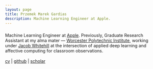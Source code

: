 ```yaml
---
layout: page
title: Przemek Marek Gardias
description: Machine Learning Engineer at Apple.
---
```


<div class="fp" markdown=0>
	<p style="margin: 1.5rem 0; flex: 1 1 40%">
		Machine Learning Engineer at <a href="https://www.apple.com/">Apple</a>. Previously, Graduate Research Assistant at my alma mater — <a href="https://web.cs.wpi.edu/">Worcester Polytechnic Institute</a>, working under <a href="https://users.wpi.edu/~jrwhitehill/">Jacob Whitehill</a> at the intersection of applied deep learning and affective computing for classroom observations. 
		<br>
		<br>
		<a href="{{ site.baseurl }}/pdf/cv.pdf">cv</a> | <a href="https://github.com/pgardias">github</a> | <a href="https://scholar.google.com/citations?user=LpoiVbkAAAAJ">scholar</a>
	</p>
</div>